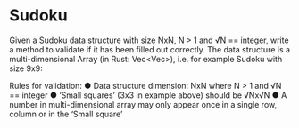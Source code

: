 # Sudoku

Given a Sudoku data structure with size NxN, N > 1 and √N == integer, write a method to validate if it has been filled out correctly.
The data structure is a multi-dimensional Array (in Rust: Vec<Vec<int>>), i.e. for example Sudoku with size 9x9:

Rules for validation:
●	Data structure dimension: NxN where N > 1 and √N == integer
●	‘Small squares’ (3x3 in example above) should be √Nx√N
●	A number in multi-dimensional array may only appear once in a single row, column or in the ‘Small square’